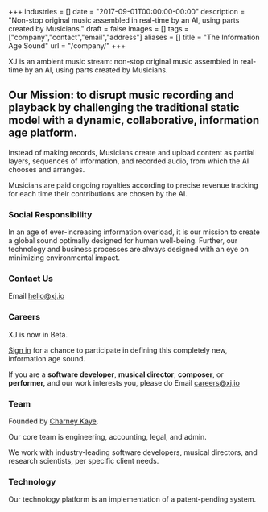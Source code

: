 +++
industries = []
date = "2017-09-01T00:00:00-00:00"
description = "Non-stop original music assembled in real-time by an AI, using parts created by Musicians."
draft = false
images = []
tags = ["company","contact","email","address"]
aliases = []
title = "The Information Age Sound"
url = "/company/"
+++

XJ is an ambient music stream: non-stop original music assembled in real-time by an AI, using parts created by Musicians.
 
## Our Mission: to disrupt music recording and playback by challenging the traditional static model with a dynamic, collaborative, information age platform.    

Instead of making records, Musicians create and upload content as partial layers, sequences of information, and recorded audio, from which the AI chooses and arranges.

Musicians are paid ongoing royalties according to precise revenue tracking for each time their contributions are chosen by the AI.

### Social Responsibility

In an age of ever-increasing information overload, it is our mission to create a global sound optimally designed for human well-being. Further, our technology and business processes are always designed with an eye on minimizing environmental impact.

### Contact Us

Email [hello@xj.io](mailto:hello@xj.io)  

### Careers

XJ is now in Beta.

[Sign in](https://hub.xj.io/login) for a chance to participate in defining this completely new, information age sound.

If you are a **software developer**, **musical director**, **composer**, or **performer,** and our work interests you, please do Email [careers@xj.io](mailto:careers@xj.io)    

### Team

Founded by <a target="_blank" href="https://www.linkedin.com/in/charneykaye/">Charney Kaye</a>.

Our core team is engineering, accounting, legal, and admin.

We work with industry-leading software developers, musical directors, and research scientists, per specific client needs.  

### Technology

Our technology platform is an implementation of a patent-pending system.
